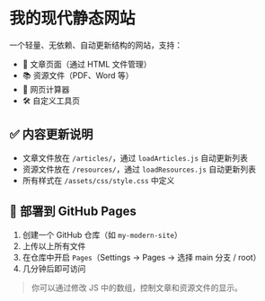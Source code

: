 # 我的现代静态网站

一个轻量、无依赖、自动更新结构的网站，支持：

- 📄 文章页面（通过 HTML 文件管理）
- 📚 资源文件（PDF、Word 等）
- 🧮 网页计算器
- 🛠 自定义工具页

## ✅ 内容更新说明

- 文章文件放在 `/articles/`，通过 `loadArticles.js` 自动更新列表
- 资源文件放在 `/resources/`，通过 `loadResources.js` 自动更新列表
- 所有样式在 `/assets/css/style.css` 中定义

## 🚀 部署到 GitHub Pages

1. 创建一个 GitHub 仓库（如 `my-modern-site`）
2. 上传以上所有文件
3. 在仓库中开启 `Pages`（Settings → Pages → 选择 main 分支 / root）
4. 几分钟后即可访问

> 你可以通过修改 JS 中的数组，控制文章和资源文件的显示。
